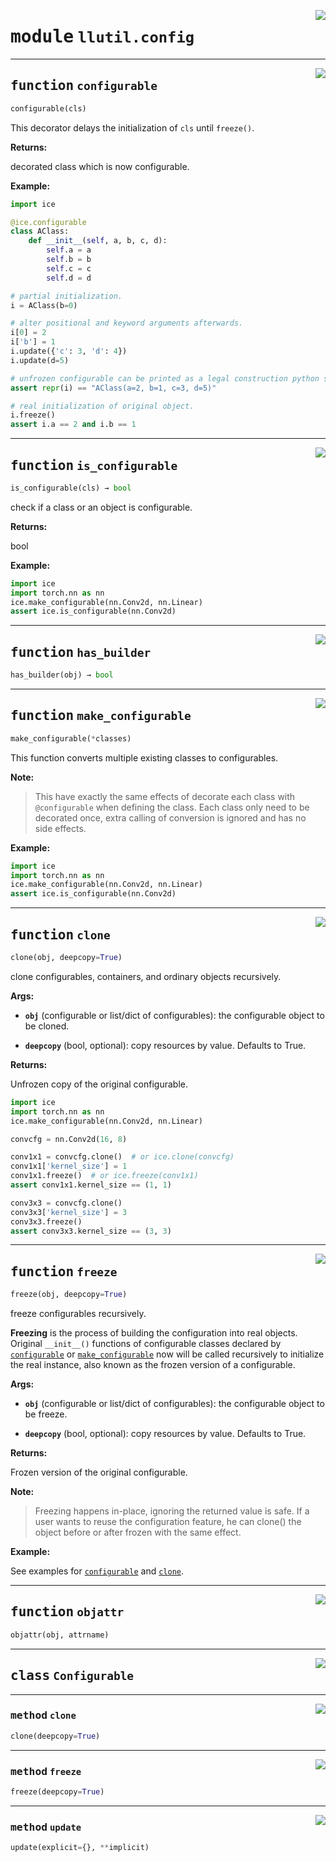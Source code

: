 <!-- markdownlint-disable -->

<a href="https://github.com/tjyuyao/ice-learn/blob/main/ice/llutil/config.py#L0"><img align="right" style="float:right;" src="https://img.shields.io/badge/-source-cccccc?style=flat-square"></a>

# <kbd>module</kbd> `llutil.config`







---

<a href="https://github.com/tjyuyao/ice-learn/blob/main/ice/llutil/config.py#L30"><img align="right" style="float:right;" src="https://img.shields.io/badge/-source-cccccc?style=flat-square"></a>

## <kbd>function</kbd> `configurable`

```python
configurable(cls)
```

This decorator delays the initialization of `cls` until ``freeze()``.




**Returns:**

 decorated class which is now configurable.




**Example:**



```python
import ice

@ice.configurable
class AClass:
    def __init__(self, a, b, c, d):
        self.a = a
        self.b = b
        self.c = c
        self.d = d

# partial initialization.
i = AClass(b=0)

# alter positional and keyword arguments afterwards.
i[0] = 2
i['b'] = 1
i.update({'c': 3, 'd': 4})
i.update(d=5)

# unfrozen configurable can be printed as a legal construction python statement.
assert repr(i) == "AClass(a=2, b=1, c=3, d=5)"

# real initialization of original object.
i.freeze()
assert i.a == 2 and i.b == 1
```




---

<a href="https://github.com/tjyuyao/ice-learn/blob/main/ice/llutil/config.py#L94"><img align="right" style="float:right;" src="https://img.shields.io/badge/-source-cccccc?style=flat-square"></a>

## <kbd>function</kbd> `is_configurable`

```python
is_configurable(cls) → bool
```

check if a class or an object is configurable.




**Returns:**

 bool




**Example:**



```python
import ice
import torch.nn as nn
ice.make_configurable(nn.Conv2d, nn.Linear)
assert ice.is_configurable(nn.Conv2d)
```




---

<a href="https://github.com/tjyuyao/ice-learn/blob/main/ice/llutil/config.py#L111"><img align="right" style="float:right;" src="https://img.shields.io/badge/-source-cccccc?style=flat-square"></a>

## <kbd>function</kbd> `has_builder`

```python
has_builder(obj) → bool
```








---

<a href="https://github.com/tjyuyao/ice-learn/blob/main/ice/llutil/config.py#L115"><img align="right" style="float:right;" src="https://img.shields.io/badge/-source-cccccc?style=flat-square"></a>

## <kbd>function</kbd> `make_configurable`

```python
make_configurable(*classes)
```

This function converts multiple existing classes to configurables.




**Note:**

> This have exactly the same effects of decorate each class with `@configurable` when defining the class.
 Each class only need to be decorated once, extra calling of conversion is ignored and has no side effects.




**Example:**



```python
import ice
import torch.nn as nn
ice.make_configurable(nn.Conv2d, nn.Linear)
assert ice.is_configurable(nn.Conv2d)
```




---

<a href="https://github.com/tjyuyao/ice-learn/blob/main/ice/llutil/config.py#L134"><img align="right" style="float:right;" src="https://img.shields.io/badge/-source-cccccc?style=flat-square"></a>

## <kbd>function</kbd> `clone`

```python
clone(obj, deepcopy=True)
```

clone configurables, containers, and ordinary objects recursively.




**Args:**


 - <b>`obj`</b> (configurable or list/dict of configurables):  the configurable object to be cloned.

 - <b>`deepcopy`</b> (bool, optional):  copy resources by value. Defaults to True.




**Returns:**

Unfrozen copy of the original configurable.


```python
import ice
import torch.nn as nn
ice.make_configurable(nn.Conv2d, nn.Linear)

convcfg = nn.Conv2d(16, 8)

conv1x1 = convcfg.clone()  # or ice.clone(convcfg)
conv1x1['kernel_size'] = 1
conv1x1.freeze()  # or ice.freeze(conv1x1)
assert conv1x1.kernel_size == (1, 1)

conv3x3 = convcfg.clone()
conv3x3['kernel_size'] = 3
conv3x3.freeze()
assert conv3x3.kernel_size == (3, 3)
```




---

<a href="https://github.com/tjyuyao/ice-learn/blob/main/ice/llutil/config.py#L177"><img align="right" style="float:right;" src="https://img.shields.io/badge/-source-cccccc?style=flat-square"></a>

## <kbd>function</kbd> `freeze`

```python
freeze(obj, deepcopy=True)
```

freeze configurables recursively.


**Freezing** is the process of building the configuration into real objects.
Original `__init__()` functions of configurable classes declared by [`configurable`](./llutil.config.md#function-configurable)
or [`make_configurable`](./llutil.config.md#function-make_configurable) now will be called recursively to initialize the real instance,
also known as the frozen version of a configurable.




**Args:**


 - <b>`obj`</b> (configurable or list/dict of configurables):  the configurable object to be freeze.

 - <b>`deepcopy`</b> (bool, optional):  copy resources by value. Defaults to True.




**Returns:**

Frozen version of the original configurable.




**Note:**

>Freezing happens in-place, ignoring the returned value is safe.
If a user wants to reuse the configuration feature, he can clone() the
object before or after frozen with the same effect.




**Example:**

See examples for [`configurable`](./llutil.config.md#function-configurable) and [`clone`](./llutil.config.md#function-clone).





---

<a href="https://github.com/tjyuyao/ice-learn/blob/main/ice/llutil/config.py#L217"><img align="right" style="float:right;" src="https://img.shields.io/badge/-source-cccccc?style=flat-square"></a>

## <kbd>function</kbd> `objattr`

```python
objattr(obj, attrname)
```








---

<a href="https://github.com/tjyuyao/ice-learn/blob/main/ice/llutil/config.py#L221"><img align="right" style="float:right;" src="https://img.shields.io/badge/-source-cccccc?style=flat-square"></a>

## <kbd>class</kbd> `Configurable`









---

<a href="https://github.com/tjyuyao/ice-learn/blob/main/ice/llutil/config.py#L261"><img align="right" style="float:right;" src="https://img.shields.io/badge/-source-cccccc?style=flat-square"></a>

### <kbd>method</kbd> `clone`

```python
clone(deepcopy=True)
```







---

<a href="https://github.com/tjyuyao/ice-learn/blob/main/ice/llutil/config.py#L264"><img align="right" style="float:right;" src="https://img.shields.io/badge/-source-cccccc?style=flat-square"></a>

### <kbd>method</kbd> `freeze`

```python
freeze(deepcopy=True)
```







---

<a href="https://github.com/tjyuyao/ice-learn/blob/main/ice/llutil/config.py#L248"><img align="right" style="float:right;" src="https://img.shields.io/badge/-source-cccccc?style=flat-square"></a>

### <kbd>method</kbd> `update`

```python
update(explicit={}, **implicit)
```








